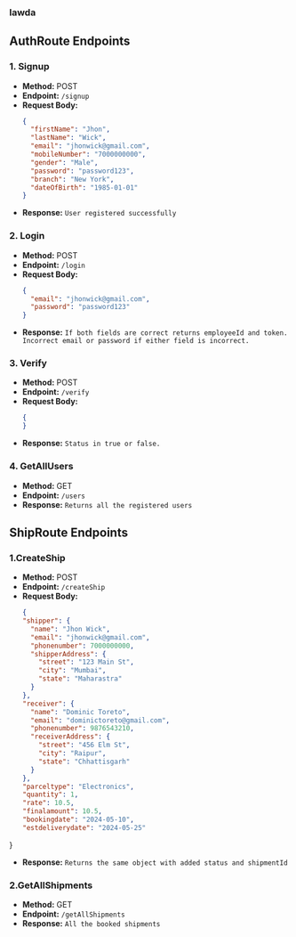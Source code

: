 ### lawda
## AuthRoute Endpoints

### 1. Signup

- **Method:** POST
- **Endpoint:** `/signup`
- **Request Body:**
  ```json
  {
    "firstName": "Jhon",
    "lastName": "Wick",
    "email": "jhonwick@gmail.com",
    "mobileNumber": "7000000000",
    "gender": "Male",
    "password": "password123",
    "branch": "New York",
    "dateOfBirth": "1985-01-01"
  }
- **Response:** `User registered successfully`

### 2. Login

- **Method:** POST
- **Endpoint:** `/login`
- **Request Body:**
  ```json
  {
    "email": "jhonwick@gmail.com",
    "password": "password123"
  }
- **Response:** `If both fields are correct returns employeeId and token. Incorrect email or password if either field is incorrect.`

### 3. Verify

- **Method:** POST
- **Endpoint:** `/verify`
- **Request Body:**
  ```json
  {
  }
- **Response:** `Status in true or false.`

### 4. GetAllUsers

- **Method:** GET
- **Endpoint:** `/users`
- **Response:** `Returns all the registered users`

## ShipRoute Endpoints

### 1.CreateShip

- **Method:** POST
- **Endpoint:** `/createShip`
- **Request Body:**
  ```json
  {
  "shipper": {
    "name": "Jhon Wick",
    "email": "jhonwick@gmail.com",
    "phonenumber": 7000000000,
    "shipperAddress": {
      "street": "123 Main St",
      "city": "Mumbai",
      "state": "Maharastra"
    }
  },
  "receiver": {
    "name": "Dominic Toreto",
    "email": "dominictoreto@gmail.com",
    "phonenumber": 9876543210,
    "receiverAddress": {
      "street": "456 Elm St",
      "city": "Raipur",
      "state": "Chhattisgarh"
    }
  },
  "parceltype": "Electronics",
  "quantity": 1,
  "rate": 10.5,
  "finalamount": 10.5,
  "bookingdate": "2024-05-10",
  "estdeliverydate": "2024-05-25"
}
- **Response:** `Returns the same object with added status and shipmentId`


### 2.GetAllShipments

- **Method:** GET
- **Endpoint:** `/getAllShipments`
- **Response:** `All the booked shipments`
